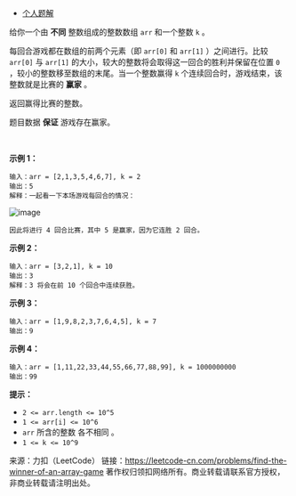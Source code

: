 * [个人题解](https://leetcode-cn.com/problems/find-the-winner-of-an-array-game/solution/mo-ni-tui-dao-you-hua-on-by-lzh_yves/)

给你一个由 **不同** 整数组成的整数数组 ```arr``` 和一个整数 ```k``` 。

每回合游戏都在数组的前两个元素（即 ```arr[0]``` 和 ```arr[1]``` ）之间进行。比较 ```arr[0]``` 与 ```arr[1]``` 的大小，较大的整数将会取得这一回合的胜利并保留在位置 ```0``` ，较小的整数移至数组的末尾。当一个整数赢得 ```k``` 个连续回合时，游戏结束，该整数就是比赛的 **赢家** 。

返回赢得比赛的整数。

题目数据 **保证** 游戏存在赢家。

 

**示例 1：**
```
输入：arr = [2,1,3,5,4,6,7], k = 2
输出：5
解释：一起看一下本场游戏每回合的情况：
```
![image](https://github.com/Zhenghao-Liu/LeetCode_problem-and-solution/blob/master/1535.找出数组游戏的赢家/q-example.png)
```
因此将进行 4 回合比赛，其中 5 是赢家，因为它连胜 2 回合。
```
**示例 2：**
```
输入：arr = [3,2,1], k = 10
输出：3
解释：3 将会在前 10 个回合中连续获胜。
```
**示例 3：**
```
输入：arr = [1,9,8,2,3,7,6,4,5], k = 7
输出：9
```
**示例 4：**
```
输入：arr = [1,11,22,33,44,55,66,77,88,99], k = 1000000000
输出：99
```

**提示：**

* ```2 <= arr.length <= 10^5```
* ```1 <= arr[i] <= 10^6```
* ```arr``` 所含的整数 各不相同 。
* ```1 <= k <= 10^9```

来源：力扣（LeetCode）
链接：https://leetcode-cn.com/problems/find-the-winner-of-an-array-game
著作权归领扣网络所有。商业转载请联系官方授权，非商业转载请注明出处。
